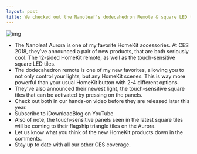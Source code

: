 ```yaml
---
layout: post
title: We checked out the Nanoleaf's dodecahedron Remote & square LED tiles
---
```

![img](http://media.idownloadblog.com/wp-content/uploads/2018/01/Nanoleaf-HomeKit-Remote-CES-2018.jpg)
* The Nanoleaf Aurora is one of my favorite HomeKit accessories. At CES 2018, they’ve announced a pair of new products, that are both seriously cool. The 12-sided HomeKit remote, as well as the touch-sensitive square LED tiles.
* The dodecahedron remote is one of my new favorites, allowing you to not only control your lights, but any HomeKit scenes. This is way more powerful than your usual HomeKit button with 2-4 different options.
* They’ve also announced their newest light, the touch-sensitive square tiles that can be activated by pressing on the panels.
* Check out both in our hands-on video before they are released later this year.
* Subscribe to iDownloadBlog on YouTube
* Also of note, the touch-sensitive panels seen in the latest square tiles will be coming to their flagship triangle tiles on the Aurora.
* Let us know what you think of the new HomeKit products down in the comments.
* Stay up to date with all our other CES coverage.

